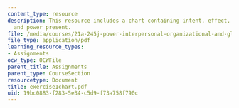 ```yaml
---
content_type: resource
description: This resource includes a chart containing intent, effect, interaction,
  and power present.
file: /media/courses/21a-245j-power-interpersonal-organizational-and-global-dimensions-fall-2005/19bc0883f2835e34c5d9f73a758f790c_exercise1chart.pdf
file_type: application/pdf
learning_resource_types:
- Assignments
ocw_type: OCWFile
parent_title: Assignments
parent_type: CourseSection
resourcetype: Document
title: exercise1chart.pdf
uid: 19bc0883-f283-5e34-c5d9-f73a758f790c
---
```

